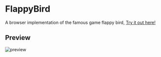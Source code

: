 # FlappyBird

A browser implementation of the famous game flappy bird, [Try it out here!](https://youssefbenlemlih.github.io/FlappyBird/)

## Preview

![preview](./preview.gif)
